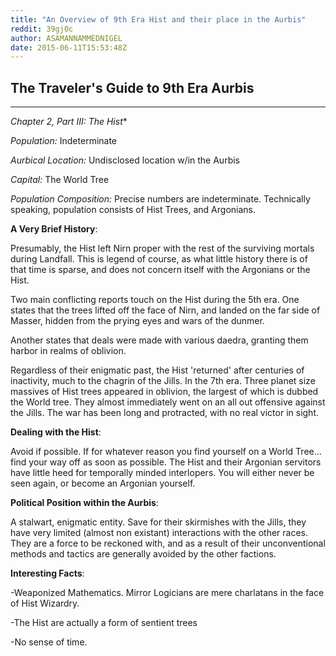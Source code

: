 ```yaml
---
title: "An Overview of 9th Era Hist and their place in the Aurbis"
reddit: 39gj0c
author: ASAMANNAMMEDNIGEL
date: 2015-06-11T15:53:48Z
---
```


The Traveler's Guide to 9th Era Aurbis
---------------------

------------------------

*Chapter 2, Part III: The Hist**



*Population:* Indeterminate


*Aurbical Location:* Undisclosed location w/in the Aurbis

*Capital:* The World Tree


*Population Composition:* Precise numbers are indeterminate. Technically speaking, population consists of Hist Trees, and Argonians.



**A Very Brief History**:

Presumably, the Hist left Nirn proper with the rest of the surviving mortals during Landfall. This is legend of course, as what little history there is of that time is sparse, and does not concern itself with the Argonians or the Hist.

Two main conflicting reports touch on the Hist during the 5th era. One states that the trees lifted off the face of Nirn, and landed on the far side of Masser, hidden from the prying eyes and wars of the dunmer.

Another states that deals were made with various daedra, granting them harbor in realms of oblivion.

Regardless of their enigmatic past, the Hist 'returned' after centuries of inactivity, much to the chagrin of the Jills. In the 7th era. Three planet size massives of Hist trees appeared in oblivion, the largest of which is dubbed the World tree. They almost immediately went on an all out offensive against the Jills. The war has been long and protracted, with no real victor in sight.

**Dealing with the Hist**:

Avoid if possible. If for whatever reason you find yourself on a World Tree... find your way off as soon as possible. The Hist and their Argonian servitors have little heed for temporally minded interlopers. You will either never be seen again, or become an Argonian yourself.


**Political Position within the Aurbis**:

A stalwart, enigmatic entity. Save for their skirmishes with the Jills, they have very limited (almost non existant) interactions with the other races. They are a force to be reckoned with, and as a result of their unconventional methods and tactics are generally avoided by the other factions.

**Interesting Facts**:

-Weaponized Mathematics. Mirror Logicians are mere charlatans in the face of Hist Wizardry.

-The Hist are actually a form of sentient trees

-No sense of time.

